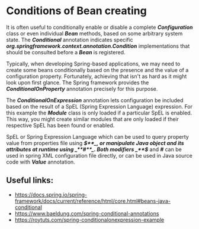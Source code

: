 # Conditions of Bean creating

It is often useful to conditionally enable or disable a complete _**Configuration**_ class or even individual _**Bean**_
methods, based on some arbitrary system state. The _**Conditional**_ annotation indicates specific
_**org.springframework.context.annotation.Condition**_ implementations that should be consulted before a _**Bean**_ is
registered.

Typically, when developing Spring-based applications, we may need to create some beans conditionally based on the
presence and the value of a configuration property. Fortunately, achieving that isn't as hard as it might look upon
first glance. The Spring framework provides the _**ConditionalOnProperty**_ annotation precisely for this purpose.

The _**ConditionalOnExpression**_ annotation lets configuration be included based on the result of a SpEL (Spring
Expression Language) expression. For this example the _**Module**_ class is only loaded if a particular SpEL is enabled.
This way, you might create similar modules that are only loaded if their respective SpEL has been found or enabled.

SpEL or Spring Expression Language which can be used to query property value from properties file using _**$**_, or
manipulate Java object and its attributes at runtime using _**#**_. Both modifiers _**$**_ and _**#**_ can be used in
spring XML configuration file directly, or can be used in Java source code with _**Value**_ annotation.

## Useful links:

- https://docs.spring.io/spring-framework/docs/current/reference/html/core.html#beans-java-conditional
- https://www.baeldung.com/spring-conditional-annotations
- https://roytuts.com/spring-conditionalonexpression-example
